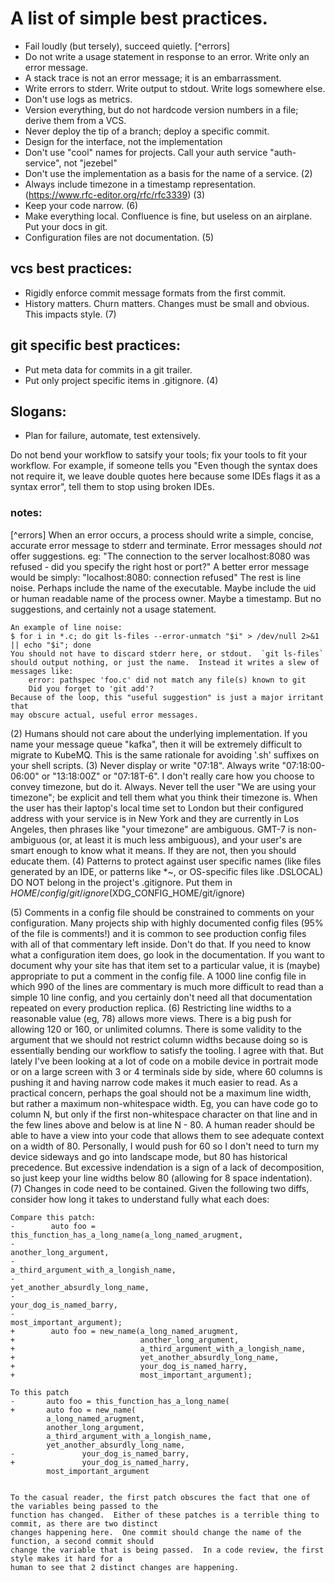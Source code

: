
# A list of simple best practices.

- Fail loudly (but tersely), succeed quietly. [^errors]
- Do not write a usage statement in response to an error.  Write only an error message.
- A stack trace is not an error message; it is an embarrassment.
- Write errors to stderr.  Write output to stdout.  Write logs somewhere else.
- Don't use logs as metrics.
- Version everything, but do not hardcode version numbers in a file; derive them from a VCS.
- Never deploy the tip of a branch; deploy a specific commit.
- Design for the interface, not the implementation
- Don't use "cool" names for projects. Call your auth service "auth-service", not "jezebel"
- Don't use the implementation as a basis for the name of a service. (2)
- Always include timezone in a timestamp representation.  (https://www.rfc-editor.org/rfc/rfc3339) (3)
- Keep your code narrow.  (6)
- Make everything local.  Confluence is fine, but useless on an airplane.  Put your docs in git.
- Configuration files are not documentation. (5)


## vcs best practices:
- Rigidly enforce commit message formats from the first commit.
- History matters.  Churn matters.  Changes must be small and obvious.  This impacts style. (7)


## git specific best practices:
- Put meta data for commits in a git trailer.
- Put only project specific items in .gitignore.  (4)

## Slogans:
- Plan for failure, automate, test extensively.


Do not bend your workflow to satsify your tools; fix your tools to fit
your workflow.  For example, if someone tells you "Even though the syntax
does not require it, we leave double quotes here because some IDEs flags
it as a syntax error", tell them to stop using broken IDEs.


### notes:
[^errors]
	When an error occurs, a process should write a simple, concise, accurate error
	message to stderr and terminate.  Error messages should *not* offer suggestions.
	eg: "The connection to the server localhost:8080 was refused - did you specify the right host or port?"
	A better error message would be simply: "localhost:8080: connection refused"
	The rest is line noise.  Perhaps include the name of the executable.  Maybe include the
	uid or human readable name of the process owner.  Maybe a timestamp.  But no suggestions, and certainly
	not a usage statement.

	An example of line noise:
	$ for i in *.c; do git ls-files --error-unmatch "$i" > /dev/null 2>&1 || echo "$i"; done
	You should not have to discard stderr here, or stdout.  `git ls-files`
	should output nothing, or just the name.  Instead it writes a slew of messages like:
		error: pathspec 'foo.c' did not match any file(s) known to git
		Did you forget to 'git add'?
	Because of the loop, this "useful suggestion" is just a major irritant that
	may obscure actual, useful error messages.
(2)
	Humans should not care about the underlying implementation.  If you name your
	message queue "kafka", then it will be extremely difficult to migrate to KubeMQ.
	This is the same rationale for avoiding '.sh' suffixes on your shell scripts.
(3)
	Never display or write "07:18".  Always write "07:18:00-06:00" or "13:18:00Z" or
	"07:18T-6".  I don't really care how you choose to convey timezone, but do it.
	Always.  Never tell the user "We are using your timezone"; be explicit and tell
	them what you think their timezone is.	When the user has their laptop's local time
	set to London but their configured address with your service is in New York and
	they are currently in Los Angeles, then phrases like "your timezone" are ambiguous.
	GMT-7 is non-ambiguous (or, at least it is much less ambiguous), and your user's are
	smart enough to know what it means.  If they are not, then you should educate them.
(4)
	Patterns to protect against user specific names
	(like files generated by an IDE, or patterns like *~, or OS-specific files like .DSLOCAL)  DO NOT
	belong in the project's .gitignore.  Put them in $HOME/config/git/ignore ($XDG_CONFIG_HOME/git/ignore)

(5)
	Comments in a config file should be constrained to comments on your configuration.
	Many projects ship with highly documented config files (95% of the file is comments!)
	and it is common to see production config files with all of that commentary left inside.
	Don't do that.  If you need to know what a configuration item does, go look in the
	documentation.  If you want to document why your site has that item set to a particular
	value, it is (maybe) appropriate to put a comment in the config file.  A 1000 line config
	file in which 990 of the lines are commentary is much more difficult to read than a simple
	10 line config, and you certainly don't need all that documentation repeated on every
	production replica.
(6)
	Restricting line widths to a reasonable value (eg, 78) allows more views.  There is a big push
	for allowing 120 or 160, or unlimited columns.  There is some validity to the argument that
	we should not restrict column widths because doing so is essentially bending our workflow
	to satisfy the tooling.  I agree with that.  But lately I've been looking at a lot of code
	on a mobile device in portrait mode or on a large screen with 3 or 4 terminals side by side,
	where 60 columns is pushing it and having narrow code makes it much easier to read.  As
	a practical concern, perhaps the goal should not be a maximum line width, but rather
	a maximum non-whitespace width. Eg, you can have code go to column N, but only if the
	first non-whitespace character on that line and in the few lines above and below is at
	line N - 80.  A human reader should be able to have a view into your code that allows them
	to see adequate context on a width of 80.  Personally, I would push for 60 so I don't need
	to turn my device sideways and go into landscape mode, but 80 has historical precedence.
	But excessive indendation is a sign of a lack of decomposition, so just keep your line widths
	below 80 (allowing for 8 space indentation).
(7)
	Changes in code need to be contained.  Given the following two diffs, consider how long
	it takes to understand fully what each does:

	Compare this patch:
	-        auto foo = this_function_has_a_long_name(a_long_named_arugment,
	-                                                 another_long_argument,
	-                                                 a_third_argument_with_a_longish_name,
	-                                                 yet_another_absurdly_long_name,
	-                                                 your_dog_is_named_barry,
	-                                                 most_important_argument);
	+        auto foo = new_name(a_long_named_arugment,
	+                            another_long_argument,
	+                            a_third_argument_with_a_longish_name,
	+                            yet_another_absurdly_long_name,
	+                            your_dog_is_named_harry,
	+                            most_important_argument);

	To this patch
	-       auto foo = this_function_has_a_long_name(
	+       auto foo = new_name(
			a_long_named_arugment,
			another_long_argument,
			a_third_argument_with_a_longish_name,
			yet_another_absurdly_long_name,
	-               your_dog_is_named_barry,
	+               your_dog_is_named_harry,
			most_important_argument


	To the casual reader, the first patch obscures the fact that one of the variables being passed to the
	function has changed.  Either of these patches is a terrible thing to commit, as there are two distinct
	changes happening here.  One commit should change the name of the function, a second commit should
	change the variable that is being passed.  In a code review, the first style makes it hard for a
	human to see that 2 distinct changes are happening.
